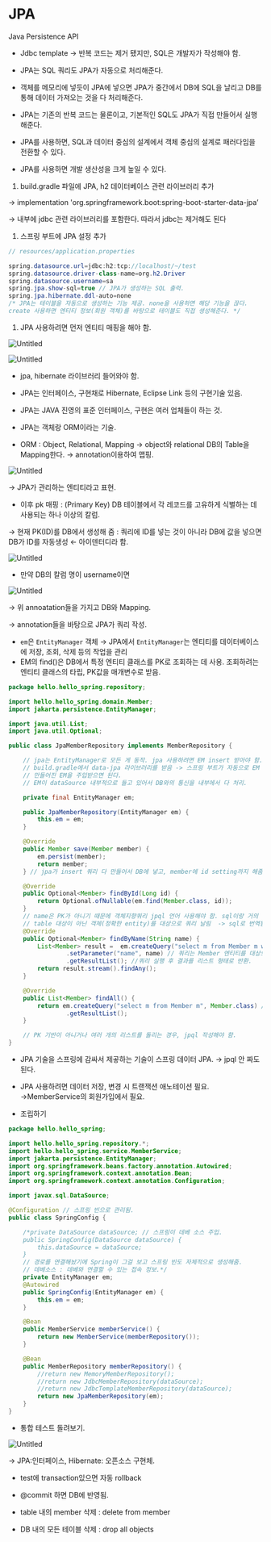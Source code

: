 # JPA

Java Persistence API

- Jdbc template → 반복 코드는 제거 됐지만, SQL은 개발자가 작성해야 함.
- JPA는 SQL 쿼리도 JPA가 자동으로 처리해준다.
- 객체를 메모리에 넣듯이 JPA에 넣으면 JPA가 중간에서 DB에 SQL을 날리고 DB를 통해 데이터 가져오는 것을 다 처리해준다.

- JPA는 기존의 반복 코드는 물론이고, 기본적인 SQL도 JPA가 직접 만들어서 실행해준다.
- JPA를 사용하면, SQL과 데이터 중심의 설계에서 객체 중심의 설계로 패러다임을 전환할 수 있다.
- JPA를 사용하면 개발 생산성을 크게 높일 수 있다.

1. build.gradle 파일에 JPA, h2 데이터베이스 관련 라이브러리 추가

→ implementation 'org.springframework.boot:spring-boot-starter-data-jpa’

→ 내부에 jdbc 관련 라이브러리를 포함한다. 따라서 jdbc는 제거해도 된다

1. 스프링 부트에 JPA 설정 추가

```java
// resources/application.properties

spring.datasource.url=jdbc:h2:tcp://localhost/~/test
spring.datasource.driver-class-name=org.h2.Driver
spring.datasource.username=sa
spring.jpa.show-sql=true // JPA가 생성하는 SQL 출력. 
spring.jpa.hibernate.ddl-auto=none
/* JPA는 테이블을 자동으로 생성하는 기능 제공. none을 사용하면 해당 기능을 끊다.
create 사용하면 엔티티 정보(회원 객체)를 바탕으로 테이블도 직접 생성해준다. */
```

1. JPA 사용하려면 먼저 엔티티 매핑을 해야 함. 

![Untitled](JPA%20a94daac851814130a20f137d1e7f3747/Untitled.png)

![Untitled](JPA%20a94daac851814130a20f137d1e7f3747/Untitled%201.png)

- jpa, hibernate 라이브러리 들어와야 함.
- JPA는 인터페이스, 구현채로 Hibernate, Eclipse Link 등의 구현기술 있음.
- JPA는 JAVA 진영의 표준 인터페이스, 구현은 여러 업체들이 하는 것.

- JPA는 객체랑 ORM이라는 기술.
- ORM : Object, Relational, Mapping → object와 relational DB의 Table을 Mapping한다. → annotation이용하여 맵핑.

![Untitled](JPA%20a94daac851814130a20f137d1e7f3747/Untitled%202.png)

→ JPA가 관리하는 엔티티라고 표현. 

- 이후 pk 매핑 : (Primary Key) DB 테이블에서 각 레코드를 고유하게 식별하는 데 사용되는 하나 이상의 칼럼.

→ 현재 PK(ID)를 DB에서 생성해 줌 : 쿼리에 ID를 넣는 것이 아니라 DB에 값을 넣으면 DB가 ID를 자동생성  ← 아이덴터디라 함.

![Untitled](JPA%20a94daac851814130a20f137d1e7f3747/Untitled%203.png)

- 만약 DB의 칼럼 명이 username이면

![Untitled](JPA%20a94daac851814130a20f137d1e7f3747/Untitled%204.png)

→ 위 annoatation들을 가지고 DB와 Mapping.

→ annotation들을 바탕으로 JPA가 쿼리 작성. 

- `em`은 `EntityManager` 객체 →  JPA에서 `EntityManager`는 엔티티를 데이터베이스에 저장, 조회, 삭제 등의 작업을 관리
- EM의 find()은 DB에서 특정 엔티티 클래스를 PK로 조회하는 데 사용. 조회하려는 엔티티 클래스의 타립, PK값을 매개변수로 받음.

```java
package hello.hello_spring.repository;

import hello.hello_spring.domain.Member;
import jakarta.persistence.EntityManager;

import java.util.List;
import java.util.Optional;

public class JpaMemberRepository implements MemberRepository {

    // jpa는 EntityManager로 모든 게 동작. jpa 사용하려면 EM insert 받아야 함.
    // build.gradle에서 data-jpa 라이브러리를 받음 -> 스프링 부트가 자동으로 EM 생성, 현재 DB랑 연결까지 해줌
    // 만들어진 EM을 주입받으면 된다.
    // EM이 dataSource 내부적으로 들고 있어서 DB와의 통신을 내부에서 다 처리.

    private final EntityManager em;

    public JpaMemberRepository(EntityManager em) {
        this.em = em;
    }

    @Override
    public Member save(Member member) {
        em.persist(member);
        return member;
    } // jpa가 insert 쿼리 다 만들어서 DB에 넣고, member에 id setting까지 해줌.

    @Override
    public Optional<Member> findById(Long id) {
        return Optional.ofNullable(em.find(Member.class, id));
    }
    // name은 PK가 아니기 때문에 객체지향쿼리 jpql 언어 사용해야 함. sql이랑 거의 동일.
    // table 대상이 아닌 객체(정확한 entity)를 대상으로 쿼리 날림  -> sql로 번역됨.
    @Override
    public Optional<Member> findByName(String name) {
        List<Member> result =  em.createQuery("select m from Member m where m.name = :name", Member.class)
                .setParameter("name", name) // 쿼리는 Member 엔티티를 대상으로 하며, name 필드가 주어진 파라미터와 일치하는 모든 Member 객체를 선택
                .getResultList(); //쿼리 실행 후 결과를 리스트 형태로 반환.
        return result.stream().findAny();
    }

    @Override
    public List<Member> findAll() {
        return em.createQuery("select m from Member m", Member.class) // Member 엔티티를 조회하고, Member 엔티티 자체를 select함.
                .getResultList();
    }

    // PK 기반이 아니거나 여러 개의 리스트를 돌리는 경우, jpql 작성해야 함. 
}

```

- JPA 기술을 스프링에 감싸서 제곻하는 기술이 스프링 데이터 JPA. → jpql 안 짜도 된다.
- JPA 사용하려면 데이터 저장, 변경 시 트랜잭션 애노테이션 필요. →MemberService의 회원가입에서 필요.

- 조립하기

```java
package hello.hello_spring;

import hello.hello_spring.repository.*;
import hello.hello_spring.service.MemberService;
import jakarta.persistence.EntityManager;
import org.springframework.beans.factory.annotation.Autowired;
import org.springframework.context.annotation.Bean;
import org.springframework.context.annotation.Configuration;

import javax.sql.DataSource;

@Configuration // 스프링 빈으로 관리됨.
public class SpringConfig {

    /*private DataSource dataSource; // 스프링이 데베 소스 주입.
    public SpringConfig(DataSource dataSource) {
        this.dataSource = dataSource;
    }
    // 경로를 연결해놨기에 Spring이 그걸 보고 스프링 빈도 자체적으로 생성해줌.
    // 데베소스 : 데베와 연결할 수 있는 접속 정보.*/
    private EntityManager em;
    @Autowired
    public SpringConfig(EntityManager em) {
        this.em = em;
    }

    @Bean
    public MemberService memberService() {
        return new MemberService(memberRepository());
    }

    @Bean
    public MemberRepository memberRepository() {
        //return new MemoryMemberRepository();
        //return new JdbcMemberRepository(dataSource);
        //return new JdbcTemplateMemberRepository(dataSource);
        return new JpaMemberRepository(em);
    }
}

```

- 통합 테스트 돌려보기.

![Untitled](JPA%20a94daac851814130a20f137d1e7f3747/Untitled%205.png)

→ JPA:인터페이스,  Hibernate: 오픈소스 구현체.

- test에 transaction있으면 자동 rollback
- @commit 하면 DB에 반영됨.

- table 내의 member 삭제 : delete from member
- DB 내의 모든 테이블 삭제 : drop all objects
